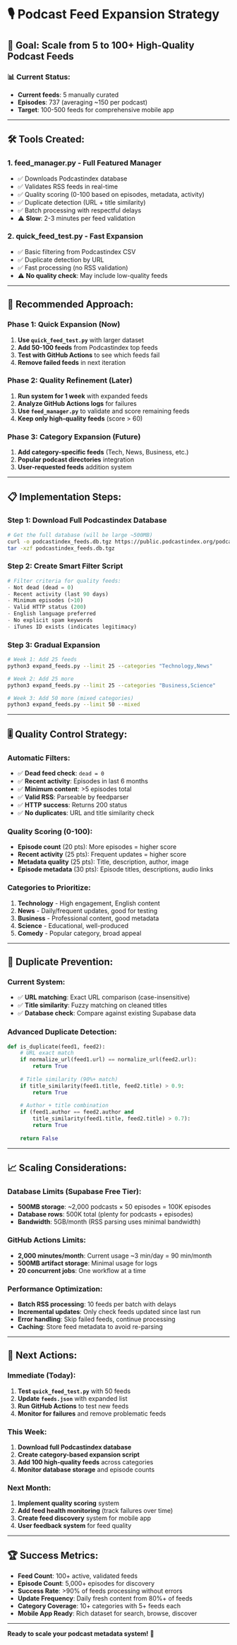 # 🎙️ Podcast Feed Expansion Strategy

## 🎯 Goal: Scale from 5 to 100+ High-Quality Podcast Feeds

### 📊 Current Status:
- **Current feeds**: 5 manually curated
- **Episodes**: 737 (averaging ~150 per podcast)
- **Target**: 100-500 feeds for comprehensive mobile app

---

## 🛠️ Tools Created:

### 1. **feed_manager.py** - Full Featured Manager
- ✅ Downloads Podcastindex database
- ✅ Validates RSS feeds in real-time
- ✅ Quality scoring (0-100 based on episodes, metadata, activity)
- ✅ Duplicate detection (URL + title similarity)
- ✅ Batch processing with respectful delays
- ⚠️ **Slow**: 2-3 minutes per feed validation

### 2. **quick_feed_test.py** - Fast Expansion
- ✅ Basic filtering from Podcastindex CSV
- ✅ Duplicate detection by URL
- ✅ Fast processing (no RSS validation)
- ⚠️ **No quality check**: May include low-quality feeds

---

## 🚀 Recommended Approach:

### Phase 1: Quick Expansion (Now)
1. **Use `quick_feed_test.py`** with larger dataset
2. **Add 50-100 feeds** from Podcastindex top feeds
3. **Test with GitHub Actions** to see which feeds fail
4. **Remove failed feeds** in next iteration

### Phase 2: Quality Refinement (Later)
1. **Run system for 1 week** with expanded feeds
2. **Analyze GitHub Actions logs** for failures
3. **Use `feed_manager.py`** to validate and score remaining feeds
4. **Keep only high-quality feeds** (score > 60)

### Phase 3: Category Expansion (Future)
1. **Add category-specific feeds** (Tech, News, Business, etc.)
2. **Popular podcast directories** integration
3. **User-requested feeds** addition system

---

## 📋 Implementation Steps:

### Step 1: Download Full Podcastindex Database
```bash
# Get the full database (will be large ~500MB)
curl -o podcastindex_feeds.db.tgz https://public.podcastindex.org/podcastindex_feeds.db.tgz
tar -xzf podcastindex_feeds.db.tgz
```

### Step 2: Create Smart Filter Script
```python
# Filter criteria for quality feeds:
- Not dead (dead = 0)
- Recent activity (last 90 days)  
- Minimum episodes (>10)
- Valid HTTP status (200)
- English language preferred
- No explicit spam keywords
- iTunes ID exists (indicates legitimacy)
```

### Step 3: Gradual Expansion
```bash
# Week 1: Add 25 feeds
python3 expand_feeds.py --limit 25 --categories "Technology,News"

# Week 2: Add 25 more
python3 expand_feeds.py --limit 25 --categories "Business,Science"

# Week 3: Add 50 more (mixed categories)
python3 expand_feeds.py --limit 50 --mixed
```

---

## 🎚️ Quality Control Strategy:

### Automatic Filters:
- ✅ **Dead feed check**: `dead = 0`
- ✅ **Recent activity**: Episodes in last 6 months
- ✅ **Minimum content**: >5 episodes total
- ✅ **Valid RSS**: Parseable by feedparser
- ✅ **HTTP success**: Returns 200 status
- ✅ **No duplicates**: URL and title similarity check

### Quality Scoring (0-100):
- **Episode count** (20 pts): More episodes = higher score
- **Recent activity** (25 pts): Frequent updates = higher score  
- **Metadata quality** (25 pts): Title, description, author, image
- **Episode metadata** (30 pts): Episode titles, descriptions, audio links

### Categories to Prioritize:
1. **Technology** - High engagement, English content
2. **News** - Daily/frequent updates, good for testing
3. **Business** - Professional content, good metadata
4. **Science** - Educational, well-produced
5. **Comedy** - Popular category, broad appeal

---

## 🚨 Duplicate Prevention:

### Current System:
- ✅ **URL matching**: Exact URL comparison (case-insensitive)
- ✅ **Title similarity**: Fuzzy matching on cleaned titles
- ✅ **Database check**: Compare against existing Supabase data

### Advanced Duplicate Detection:
```python
def is_duplicate(feed1, feed2):
    # URL exact match
    if normalize_url(feed1.url) == normalize_url(feed2.url):
        return True
    
    # Title similarity (90%+ match)
    if title_similarity(feed1.title, feed2.title) > 0.9:
        return True
    
    # Author + title combination
    if (feed1.author == feed2.author and 
        title_similarity(feed1.title, feed2.title) > 0.7):
        return True
    
    return False
```

---

## 📈 Scaling Considerations:

### Database Limits (Supabase Free Tier):
- **500MB storage**: ~2,000 podcasts × 50 episodes = 100K episodes
- **Database rows**: 500K total (plenty for podcasts + episodes)
- **Bandwidth**: 5GB/month (RSS parsing uses minimal bandwidth)

### GitHub Actions Limits:
- **2,000 minutes/month**: Current usage ~3 min/day = 90 min/month
- **500MB artifact storage**: Minimal usage for logs
- **20 concurrent jobs**: One workflow at a time

### Performance Optimization:
- **Batch RSS processing**: 10 feeds per batch with delays
- **Incremental updates**: Only check feeds updated since last run
- **Error handling**: Skip failed feeds, continue processing
- **Caching**: Store feed metadata to avoid re-parsing

---

## 🎯 Next Actions:

### Immediate (Today):
1. **Test `quick_feed_test.py`** with 50 feeds
2. **Update `feeds.json`** with expanded list
3. **Run GitHub Actions** to test new feeds
4. **Monitor for failures** and remove problematic feeds

### This Week:
1. **Download full Podcastindex database**
2. **Create category-based expansion script**
3. **Add 100 high-quality feeds** across categories
4. **Monitor database storage** and episode counts

### Next Month:
1. **Implement quality scoring** system
2. **Add feed health monitoring** (track failures over time)
3. **Create feed discovery** system for mobile app
4. **User feedback system** for feed quality

---

## 🏆 Success Metrics:

- **Feed Count**: 100+ active, validated feeds
- **Episode Count**: 5,000+ episodes for discovery
- **Success Rate**: >90% of feeds processing without errors
- **Update Frequency**: Daily fresh content from 80%+ of feeds
- **Category Coverage**: 10+ categories with 5+ feeds each
- **Mobile App Ready**: Rich dataset for search, browse, discover

---

**Ready to scale your podcast metadata system!** 🚀
